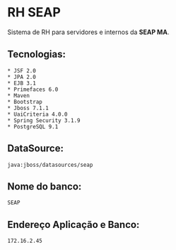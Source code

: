 RH SEAP
================
Sistema de RH para servidores e internos da **SEAP MA**.

Tecnologias:
-------------
    * JSF 2.0
    * JPA 2.0
    * EJB 3.1
    * Primefaces 6.0
    * Maven
    * Bootstrap
    * Jboss 7.1.1
    * UaiCriteria 4.0.0
    * Spring Security 3.1.9
    * PostgreSQL 9.1

DataSource:
-----------
```
java:jboss/datasources/seap
```

Nome do banco:
--------------
```
SEAP
```

Endereço Aplicação e Banco:
--------------
```
172.16.2.45
```

